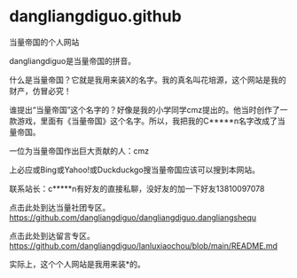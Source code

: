 # dangliangdiguo.github
当量帝国的个人网站

dangliangdiguo是当量帝国的拼音。 

什么是当量帝国？它就是我用来装X的名字。我的真名叫花培源，这个网站是我的财产，仿冒必究！

谁提出“当量帝国”这个名字的？好像是我的小学同学cmz提出的。他当时创作了一款游戏，里面有《当量帝国》这个名字。所以，我把我的C*****n名字改成了当量帝国。


一位为当量帝国作出巨大贡献的人：cmz

上必应或Bing或Yahoo!或Duckduckgo搜当量帝国应该可以搜到本网站。

联系站长：c*****n有好友的直接私聊，没好友的加一下好友13810097078

点击此处到达当量社团专区。https://github.com/dangliangdiguo/dangliangdiguo.dangliangshequ

点击此处到达留言专区。https://github.com/dangliangdiguo/lanluxiaochou/blob/main/README.md


实际上，这个个人网站是我用来装*的。
